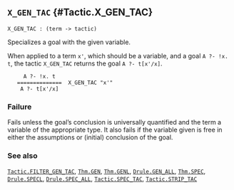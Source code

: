 ## `X_GEN_TAC` {#Tactic.X_GEN_TAC}


```
X_GEN_TAC : (term -> tactic)
```



Specializes a goal with the given variable.


When applied to a term `x'`, which should be a variable, and a goal
`A ?- !x. t`, the tactic `X_GEN_TAC` returns the goal `A ?- t[x'/x]`.
    
         A ?- !x. t
       ==============  X_GEN_TAC "x'"
        A ?- t[x'/x]
    



### Failure

Fails unless the goal’s conclusion is universally quantified and the term a
variable of the appropriate type. It also fails if the variable given is free
in either the assumptions or (initial) conclusion of the goal.

### See also

[`Tactic.FILTER_GEN_TAC`](#Tactic.FILTER_GEN_TAC), [`Thm.GEN`](#Thm.GEN), [`Thm.GENL`](#Thm.GENL), [`Drule.GEN_ALL`](#Drule.GEN_ALL), [`Thm.SPEC`](#Thm.SPEC), [`Drule.SPECL`](#Drule.SPECL), [`Drule.SPEC_ALL`](#Drule.SPEC_ALL), [`Tactic.SPEC_TAC`](#Tactic.SPEC_TAC), [`Tactic.STRIP_TAC`](#Tactic.STRIP_TAC)


